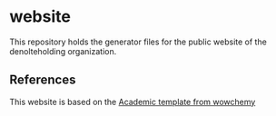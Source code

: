 # website
This repository holds the generator files for the public website of the denolteholding organization.

## References
This website is based on the [Academic template from wowchemy](https://www.google.com)
